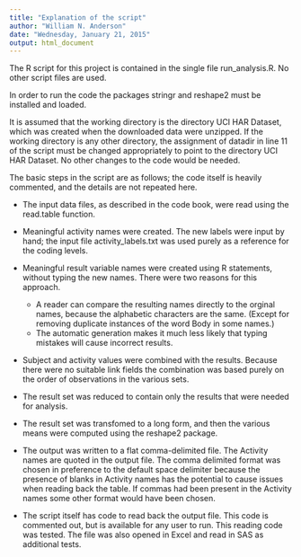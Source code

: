 ```yaml
---
title: "Explanation of the script"
author: "William N. Anderson"
date: "Wednesday, January 21, 2015"
output: html_document
---
```



The R script for this project is contained in the single file run_analysis.R. No other script files are used.

In order to run the code the packages stringr and reshape2 must be installed and loaded. 

It is assumed that the working directory is the directory UCI HAR Dataset, which was created when the downloaded data were unzipped. If the working directory is any other directory, the assignment of datadir in line 11 of the script must be changed appropriately to point to the directory UCI HAR Dataset. No other changes to the code would be needed.

The basic steps in the script are as follows; the code itself is heavily commented, and the details are not repeated here.

* The input data files, as described in the code book, were read using the read.table function. 
* Meaningful activity names were created. The new labels were input by hand; the input file activity_labels.txt was used purely as a reference for the coding levels.
* Meaningful result variable names were created using R statements, without typing the new names. There were two reasons for this approach.
    + A reader can compare the resulting names directly to the orginal names, because the alphabetic characters are the same. (Except for removing duplicate instances of the word Body in some names.)
    + The automatic generation makes it much less likely that typing mistakes will cause incorrect results.
* Subject and activity values were combined with the results. Because there were no suitable link fields the combination was based purely on the order of observations in the various sets.
* The result set was reduced to contain only the results that were needed for analysis.

* The result set was transfomed to a long form, and then the various means were computed using the reshape2 package.

* The output was written to a flat comma-delimited file. The Activity names are quoted in the output file. The comma delimited format was chosen in preference to the default space delimiter because the presence of blanks in Activity names has the potential to cause issues when reading back the table. If commas had been present in the Activity names some other format would have been chosen.

* The script itself has code to read back the output file. This code is commented out, but is available for any user to run. This reading code was tested. The file was also opened in Excel and read in SAS as additional tests. 
    
    
